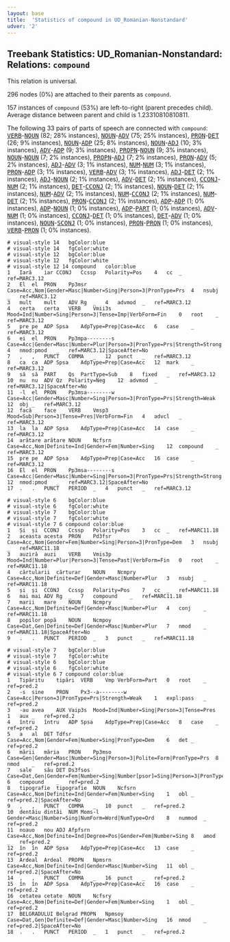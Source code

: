 ```yaml
---
layout: base
title:  'Statistics of compound in UD_Romanian-Nonstandard'
udver: '2'
---
```


## Treebank Statistics: UD_Romanian-Nonstandard: Relations: `compound`

This relation is universal.

296 nodes (0%) are attached to their parents as `compound`.

157 instances of `compound` (53%) are left-to-right (parent precedes child).
Average distance between parent and child is 1.23310810810811.

The following 33 pairs of parts of speech are connected with `compound`: <tt><a href="ro_nonstandard-pos-VERB.html">VERB</a></tt>-<tt><a href="ro_nonstandard-pos-NOUN.html">NOUN</a></tt> (82; 28% instances), <tt><a href="ro_nonstandard-pos-NOUN.html">NOUN</a></tt>-<tt><a href="ro_nonstandard-pos-ADV.html">ADV</a></tt> (75; 25% instances), <tt><a href="ro_nonstandard-pos-PRON.html">PRON</a></tt>-<tt><a href="ro_nonstandard-pos-DET.html">DET</a></tt> (26; 9% instances), <tt><a href="ro_nonstandard-pos-NOUN.html">NOUN</a></tt>-<tt><a href="ro_nonstandard-pos-ADP.html">ADP</a></tt> (25; 8% instances), <tt><a href="ro_nonstandard-pos-NOUN.html">NOUN</a></tt>-<tt><a href="ro_nonstandard-pos-ADJ.html">ADJ</a></tt> (10; 3% instances), <tt><a href="ro_nonstandard-pos-ADV.html">ADV</a></tt>-<tt><a href="ro_nonstandard-pos-ADP.html">ADP</a></tt> (9; 3% instances), <tt><a href="ro_nonstandard-pos-PROPN.html">PROPN</a></tt>-<tt><a href="ro_nonstandard-pos-NOUN.html">NOUN</a></tt> (9; 3% instances), <tt><a href="ro_nonstandard-pos-NOUN.html">NOUN</a></tt>-<tt><a href="ro_nonstandard-pos-NOUN.html">NOUN</a></tt> (7; 2% instances), <tt><a href="ro_nonstandard-pos-PROPN.html">PROPN</a></tt>-<tt><a href="ro_nonstandard-pos-ADJ.html">ADJ</a></tt> (7; 2% instances), <tt><a href="ro_nonstandard-pos-PRON.html">PRON</a></tt>-<tt><a href="ro_nonstandard-pos-ADV.html">ADV</a></tt> (5; 2% instances), <tt><a href="ro_nonstandard-pos-ADJ.html">ADJ</a></tt>-<tt><a href="ro_nonstandard-pos-ADV.html">ADV</a></tt> (3; 1% instances), <tt><a href="ro_nonstandard-pos-NUM.html">NUM</a></tt>-<tt><a href="ro_nonstandard-pos-NUM.html">NUM</a></tt> (3; 1% instances), <tt><a href="ro_nonstandard-pos-PRON.html">PRON</a></tt>-<tt><a href="ro_nonstandard-pos-ADP.html">ADP</a></tt> (3; 1% instances), <tt><a href="ro_nonstandard-pos-VERB.html">VERB</a></tt>-<tt><a href="ro_nonstandard-pos-ADV.html">ADV</a></tt> (3; 1% instances), <tt><a href="ro_nonstandard-pos-ADJ.html">ADJ</a></tt>-<tt><a href="ro_nonstandard-pos-DET.html">DET</a></tt> (2; 1% instances), <tt><a href="ro_nonstandard-pos-ADJ.html">ADJ</a></tt>-<tt><a href="ro_nonstandard-pos-NOUN.html">NOUN</a></tt> (2; 1% instances), <tt><a href="ro_nonstandard-pos-ADV.html">ADV</a></tt>-<tt><a href="ro_nonstandard-pos-DET.html">DET</a></tt> (2; 1% instances), <tt><a href="ro_nonstandard-pos-CCONJ.html">CCONJ</a></tt>-<tt><a href="ro_nonstandard-pos-NUM.html">NUM</a></tt> (2; 1% instances), <tt><a href="ro_nonstandard-pos-DET.html">DET</a></tt>-<tt><a href="ro_nonstandard-pos-CCONJ.html">CCONJ</a></tt> (2; 1% instances), <tt><a href="ro_nonstandard-pos-NOUN.html">NOUN</a></tt>-<tt><a href="ro_nonstandard-pos-DET.html">DET</a></tt> (2; 1% instances), <tt><a href="ro_nonstandard-pos-NUM.html">NUM</a></tt>-<tt><a href="ro_nonstandard-pos-ADV.html">ADV</a></tt> (2; 1% instances), <tt><a href="ro_nonstandard-pos-NUM.html">NUM</a></tt>-<tt><a href="ro_nonstandard-pos-CCONJ.html">CCONJ</a></tt> (2; 1% instances), <tt><a href="ro_nonstandard-pos-NUM.html">NUM</a></tt>-<tt><a href="ro_nonstandard-pos-DET.html">DET</a></tt> (2; 1% instances), <tt><a href="ro_nonstandard-pos-PRON.html">PRON</a></tt>-<tt><a href="ro_nonstandard-pos-CCONJ.html">CCONJ</a></tt> (2; 1% instances), <tt><a href="ro_nonstandard-pos-ADP.html">ADP</a></tt>-<tt><a href="ro_nonstandard-pos-ADP.html">ADP</a></tt> (1; 0% instances), <tt><a href="ro_nonstandard-pos-ADP.html">ADP</a></tt>-<tt><a href="ro_nonstandard-pos-NOUN.html">NOUN</a></tt> (1; 0% instances), <tt><a href="ro_nonstandard-pos-ADP.html">ADP</a></tt>-<tt><a href="ro_nonstandard-pos-PART.html">PART</a></tt> (1; 0% instances), <tt><a href="ro_nonstandard-pos-ADV.html">ADV</a></tt>-<tt><a href="ro_nonstandard-pos-NUM.html">NUM</a></tt> (1; 0% instances), <tt><a href="ro_nonstandard-pos-CCONJ.html">CCONJ</a></tt>-<tt><a href="ro_nonstandard-pos-DET.html">DET</a></tt> (1; 0% instances), <tt><a href="ro_nonstandard-pos-DET.html">DET</a></tt>-<tt><a href="ro_nonstandard-pos-ADV.html">ADV</a></tt> (1; 0% instances), <tt><a href="ro_nonstandard-pos-NOUN.html">NOUN</a></tt>-<tt><a href="ro_nonstandard-pos-SCONJ.html">SCONJ</a></tt> (1; 0% instances), <tt><a href="ro_nonstandard-pos-PRON.html">PRON</a></tt>-<tt><a href="ro_nonstandard-pos-PRON.html">PRON</a></tt> (1; 0% instances), <tt><a href="ro_nonstandard-pos-VERB.html">VERB</a></tt>-<tt><a href="ro_nonstandard-pos-PRON.html">PRON</a></tt> (1; 0% instances).


~~~ conllu
# visual-style 14	bgColor:blue
# visual-style 14	fgColor:white
# visual-style 12	bgColor:blue
# visual-style 12	fgColor:white
# visual-style 12 14 compound	color:blue
1	Iară	iar	CCONJ	Ccssp	Polarity=Pos	4	cc	_	ref=MARC3.12
2	El	el	PRON	Pp3msr	Case=Acc,Nom|Gender=Masc|Number=Sing|Person=3|PronType=Prs	4	nsubj	_	ref=MARC3.12
3	mult	mult	ADV	Rg	_	4	advmod	_	ref=MARC3.12
4	certa	certa	VERB	Vmii3s	Mood=Ind|Number=Sing|Person=3|Tense=Imp|VerbForm=Fin	0	root	_	ref=MARC3.12
5	pre	pe	ADP	Spsa	AdpType=Prep|Case=Acc	6	case	_	ref=MARC3.12
6	ei	el	PRON	Pp3mpa--------s	Case=Acc|Gender=Masc|Number=Plur|Person=3|PronType=Prs|Strength=Strong	4	nmod:pmod	_	ref=MARC3.12|SpaceAfter=No
7	,	,	PUNCT	COMMA	_	12	punct	_	ref=MARC3.12
8	ca	ca	ADP	Spsa	AdpType=Prep|Case=Acc	12	mark	_	ref=MARC3.12
9	să	să	PART	Qs	PartType=Sub	8	fixed	_	ref=MARC3.12
10	nu	nu	ADV	Qz	Polarity=Neg	12	advmod	_	ref=MARC3.12|SpaceAfter=No
11	-l	el	PRON	Pp3msa--------w	Case=Acc|Gender=Masc|Number=Sing|Person=3|PronType=Prs|Strength=Weak	12	obj	_	ref=MARC3.12
12	facă	face	VERB	Vmsp3	Mood=Sub|Person=3|Tense=Pres|VerbForm=Fin	4	advcl	_	ref=MARC3.12
13	la	la	ADP	Spsa	AdpType=Prep|Case=Acc	14	case	_	ref=MARC3.12
14	arătare	arătare	NOUN	Ncfsrn	Case=Acc,Nom|Definite=Ind|Gender=Fem|Number=Sing	12	compound	_	ref=MARC3.12
15	pre	pe	ADP	Spsa	AdpType=Prep|Case=Acc	16	case	_	ref=MARC3.12
16	El	el	PRON	Pp3msa--------s	Case=Acc|Gender=Masc|Number=Sing|Person=3|PronType=Prs|Strength=Strong	12	nmod:pmod	_	ref=MARC3.12|SpaceAfter=No
17	.	.	PUNCT	PERIOD	_	4	punct	_	ref=MARC3.12

~~~


~~~ conllu
# visual-style 6	bgColor:blue
# visual-style 6	fgColor:white
# visual-style 7	bgColor:blue
# visual-style 7	fgColor:white
# visual-style 7 6 compound	color:blue
1	Și	și	CCONJ	Ccssp	Polarity=Pos	3	cc	_	ref=MARC11.18
2	aceasta	acesta	PRON	Pd3fsr	Case=Acc,Nom|Gender=Fem|Number=Sing|Person=3|PronType=Dem	3	nsubj	_	ref=MARC11.18
3	auziră	auzi	VERB	Vmis3p	Mood=Ind|Number=Plur|Person=3|Tense=Past|VerbForm=Fin	0	root	_	ref=MARC11.18
4	cărtularii	cărturar	NOUN	Ncmpry	Case=Acc,Nom|Definite=Def|Gender=Masc|Number=Plur	3	nsubj	_	ref=MARC11.18
5	și	și	CCONJ	Ccssp	Polarity=Pos	7	cc	_	ref=MARC11.18
6	mai	mai	ADV	Rg	_	7	compound	_	ref=MARC11.18
7	marii	mare	NOUN	Ncmpry	Case=Acc,Nom|Definite=Def|Gender=Masc|Number=Plur	4	conj	_	ref=MARC11.18
8	popilor	popă	NOUN	Ncmpoy	Case=Dat,Gen|Definite=Def|Gender=Masc|Number=Plur	7	nmod	_	ref=MARC11.18|SpaceAfter=No
9	.	.	PUNCT	PERIOD	_	3	punct	_	ref=MARC11.18

~~~


~~~ conllu
# visual-style 7	bgColor:blue
# visual-style 7	fgColor:white
# visual-style 6	bgColor:blue
# visual-style 6	fgColor:white
# visual-style 6 7 compound	color:blue
1	Tipăritu	tipări	VERB	Vmp	VerbForm=Part	0	root	_	ref=pred.2
2	-s	sine	PRON	Px3--a--------w	Case=Acc|Person=3|PronType=Prs|Strength=Weak	1	expl:pass	_	ref=pred.2
3	-au	avea	AUX	Vaip3s	Mood=Ind|Number=Sing|Person=3|Tense=Pres	1	aux	_	ref=pred.2
4	întru	întru	ADP	Spsa	AdpType=Prep|Case=Acc	8	case	_	ref=pred.2
5	a	al	DET	Tdfsr	Case=Acc,Nom|Gender=Fem|Number=Sing|PronType=Dem	6	det	_	ref=pred.2
6	mării	măria	PRON	Pp3mso	Case=Gen|Gender=Masc|Number=Sing|Person=3|Polite=Form|PronType=Prs	8	nmod	_	ref=pred.2
7	sale	său	DET	Ds3fsos	Case=Dat,Gen|Gender=Fem|Number=Sing|Number[psor]=Sing|Person=3|PronType=Prs	6	compound	_	ref=pred.2
8	tipografie	tipografie	NOUN	Ncfsrn	Case=Acc,Nom|Definite=Ind|Gender=Fem|Number=Sing	1	obl	_	ref=pred.2|SpaceAfter=No
9	,	,	PUNCT	COMMA	_	10	punct	_	ref=pred.2
10	dentâiu	dintâi	NUM	Moms-l	Gender=Masc|Number=Sing|NumForm=Word|NumType=Ord	8	nummod	_	ref=pred.2
11	noauo	nou	ADJ	Afpfsrn	Case=Acc,Nom|Definite=Ind|Degree=Pos|Gender=Fem|Number=Sing	8	amod	_	ref=pred.2
12	în	în	ADP	Spsa	AdpType=Prep|Case=Acc	13	case	_	ref=pred.2
13	Ardeal	Ardeal	PROPN	Npmsrn	Case=Acc,Nom|Definite=Ind|Gender=Masc|Number=Sing	11	obl	_	ref=pred.2|SpaceAfter=No
14	,	,	PUNCT	COMMA	_	16	punct	_	ref=pred.2
15	în	în	ADP	Spsa	AdpType=Prep|Case=Acc	16	case	_	ref=pred.2
16	cetatea	cetate	NOUN	Ncfsry	Case=Acc,Nom|Definite=Def|Gender=Fem|Number=Sing	1	obl	_	ref=pred.2
17	BELGRADULUI	Belgrad	PROPN	Npmsoy	Case=Dat,Gen|Definite=Def|Gender=Masc|Number=Sing	16	nmod	_	ref=pred.2|SpaceAfter=No
18	.	.	PUNCT	PERIOD	_	1	punct	_	ref=pred.2

~~~


